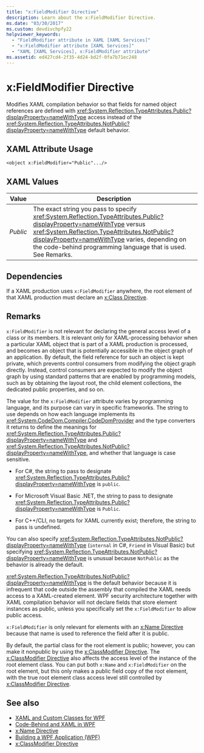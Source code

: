 ```yaml
---
title: "x:FieldModifier Directive"
description: Learn about the x:FieldModifier Directive.
ms.date: "03/30/2017"
ms.custom: devdivchpfy22
helpviewer_keywords:
  - "FieldModifier attribute in XAML [XAML Services]"
  - "x:FieldModifier attribute [XAML Services]"
  - "XAML [XAML Services], x:FieldModifier attribute"
ms.assetid: ed427cd4-2f35-4d24-bd2f-0fa7b71ec248
---
```

# x:FieldModifier Directive

Modifies XAML compilation behavior so that fields for named object references are defined with <xref:System.Reflection.TypeAttributes.Public?displayProperty=nameWithType> access instead of the <xref:System.Reflection.TypeAttributes.NotPublic?displayProperty=nameWithType> default behavior.

## XAML Attribute Usage

```xaml
<object x:FieldModifier="Public".../>
```

## XAML Values

| Value | Description |
|-------|-------------|
|*Public*|The exact string you pass to specify <xref:System.Reflection.TypeAttributes.Public?displayProperty=nameWithType> versus <xref:System.Reflection.TypeAttributes.NotPublic?displayProperty=nameWithType> varies, depending on the code-behind programming language that is used. See Remarks.|

## Dependencies

If a XAML production uses `x:FieldModifier` anywhere, the root element of that XAML production must declare an [x:Class Directive](xclass-directive.md).

## Remarks

`x:FieldModifier` is not relevant for declaring the general access level of a class or its members. It is relevant only for XAML-processing behavior when a particular XAML object that is part of a XAML production is processed, and becomes an object that is potentially accessible in the object graph of an application. By default, the field reference for such an object is kept private, which prevents control consumers from modifying the object graph directly. Instead, control consumers are expected to modify the object graph by using standard patterns that are enabled by programming models, such as by obtaining the layout root, the child element collections, the dedicated public properties, and so on.

The value for the `x:FieldModifier` attribute varies by programming language, and its purpose can vary in specific frameworks. The string to use depends on how each language implements its <xref:System.CodeDom.Compiler.CodeDomProvider> and the type converters it returns to define the meanings for <xref:System.Reflection.TypeAttributes.Public?displayProperty=nameWithType> and <xref:System.Reflection.TypeAttributes.NotPublic?displayProperty=nameWithType>, and whether that language is case sensitive.

- For C#, the string to pass to designate <xref:System.Reflection.TypeAttributes.Public?displayProperty=nameWithType> is `public`.

- For Microsoft Visual Basic .NET, the string to pass to designate <xref:System.Reflection.TypeAttributes.Public?displayProperty=nameWithType> is `Public`.

- For C++/CLI, no targets for XAML currently exist; therefore, the string to pass is undefined.

You can also specify <xref:System.Reflection.TypeAttributes.NotPublic?displayProperty=nameWithType> (`internal` in C#, `Friend` in Visual Basic) but specifying <xref:System.Reflection.TypeAttributes.NotPublic?displayProperty=nameWithType> is unusual because `NotPublic` as the behavior is already the default.

<xref:System.Reflection.TypeAttributes.NotPublic?displayProperty=nameWithType> is the default behavior because it is infrequent that code outside the assembly that compiled the XAML needs access to a XAML-created element. WPF security architecture together with XAML compilation behavior will not declare fields that store element instances as public, unless you specifically set the `x:FieldModifier` to allow public access.

`x:FieldModifier` is only relevant for elements with an [x:Name Directive](xname-directive.md) because that name is used to reference the field after it is public.

By default, the partial class for the root element is public; however, you can make it nonpublic by using the [x:ClassModifier Directive](xclassmodifier-directive.md). The [x:ClassModifier Directive](xclassmodifier-directive.md) also affects the access level of the instance of the root element class. You can put both `x:Name` and `x:FieldModifier` on the root element, but this only makes a public field copy of the root element, with the true root element class access level still controlled by [x:ClassModifier Directive](xclassmodifier-directive.md).

## See also

- [XAML and Custom Classes for WPF](../wpf/advanced/xaml-and-custom-classes-for-wpf.md)
- [Code-Behind and XAML in WPF](../wpf/advanced/code-behind-and-xaml-in-wpf.md)
- [x:Name Directive](xname-directive.md)
- [Building a WPF Application (WPF)](../wpf/app-development/building-a-wpf-application-wpf.md)
- [x:ClassModifier Directive](xclassmodifier-directive.md)
